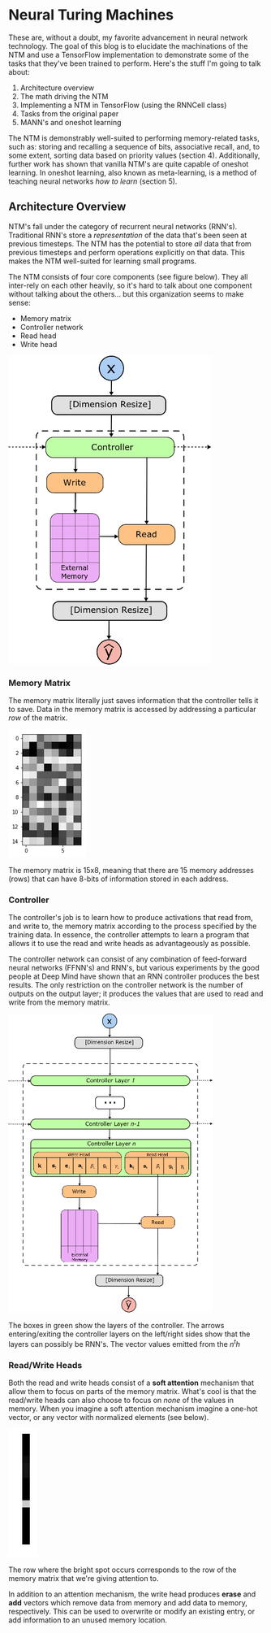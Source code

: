 # **Neural Turing Machines**

These are, without a doubt, my favorite advancement in neural network technology. The goal of this blog is to elucidate the machinations of the NTM and use a TensorFlow implementation to demonstrate some of the tasks that they've been trained to perform. Here's the stuff I'm going to talk about:

1. Architecture overview
2. The math driving the NTM
3. Implementing a NTM in TensorFlow (using the RNNCell class)
4. Tasks from the original paper
5. MANN's and oneshot learning

The NTM is demonstrably well-suited to performing memory-related tasks, such as: storing and recalling a sequence of bits, associative recall, and, to some extent, sorting data based on priority values (section 4). Additionally, further work has shown that vanilla NTM's are quite capable of oneshot learning. In oneshot learning, also known as meta-learning, is a method of teaching neural networks *how to learn* (section 5).

## Architecture Overview

NTM's fall under the category of recurrent neural networks (RNN's). Traditional RNN's store a *representation* of the data that's been seen at previous timesteps. The NTM has the potential to store *all* data that from previous timesteps and perform operations explicitly on that data. This makes the NTM well-suited for learning small programs.

The NTM consists of four core components (see figure below). They all inter-rely on each other heavily, so it's hard to talk about one component without talking about the others... but this organization seems to make sense:

* Memory matrix
* Controller network
* Read head
* Write head

![Basic NTM Diagram](/assets/ntm_diagram_small.png)

### Memory Matrix

The memory matrix literally just saves information that the controller tells it to save. Data in the memory matrix is accessed by addressing a particular *row* of the matrix.

![Example memory matrix](/assets/mem.png)

The memory matrix is 15x8, meaning that there are 15 memory addresses (rows) that can have 8-bits of information stored in each address.

### Controller

The controller's job is to learn how to produce activations that read from, and write to, the memory matrix according to the process specified by the training data. In essence, the controller attempts to learn a program that allows it to use the read and write heads as advantageously as possible.

The controller network can consist of any combination of feed-forward neural networks (FFNN's) and RNN's, but various experiments by the good people at Deep Mind have shown that an RNN controller produces the best results. The only restriction on the controller network is the number of outputs on the output layer; it produces the values that are used to read and write from the memory matrix.

![Controller](/assets/controller_small.png)

The boxes in green show the layers of the controller. The arrows entering/exiting the controller layers on the left/right sides show that the layers can possibly be RNN's. The vector values emitted from the $n^th$

### Read/Write Heads

Both the read and write heads consist of a **soft attention** mechanism that allow them to focus on parts of the memory matrix. What's cool is that the read/write heads can also choose to focus on *none* of the values in memory. When you imagine a soft attention mechanism imagine a one-hot vector, or any vector with normalized elements (see below).

![Attention mechanism example](/assets/attention.png)

The row where the bright spot occurs corresponds to the row of the memory matrix that we're giving attention to.

In addition to an attention mechanism, the write head produces **erase** and **add** vectors which remove data from memory and add data to memory, respectively. This can be used to overwrite or modify an existing entry, or add information to an unused memory location.
